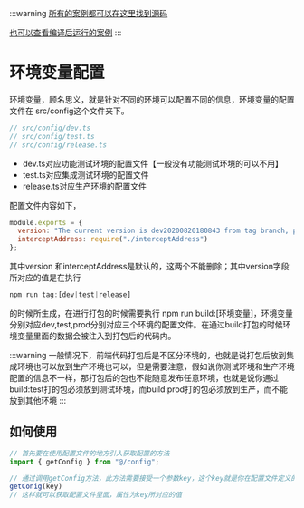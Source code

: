 :::warning
[所有的案例都可以在这里找到源码](https://github.com/justbefree-org/vue2-ts)

[也可以查看编译后运行的案例](https://template-v2.dullar.xyz)
:::
# 环境变量配置

环境变量，顾名思义，就是针对不同的环境可以配置不同的信息，环境变量的配置文件在 src/config这个文件夹下。

```js
// src/config/dev.ts 
// src/config/test.ts
// src/config/release.ts
```

  - dev.ts对应功能测试环境的配置文件【一般没有功能测试环境的可以不用】
  - test.ts对应集成测试环境的配置文件
  - release.ts对应生产环境的配置文件

配置文件内容如下，
```js
module.exports = {
  version: "The current version is dev20200820180843 from tag branch, published by Just be free",
  interceptAddress: require("./interceptAddress")
};

```
其中version 和interceptAddress是默认的，这两个不能删除；其中version字段所对应的值是在执行
```js
npm run tag:[dev|test|release]
```
的时候所生成，在进行打包的时候需要执行 npm run build:[环境变量]，环境变量分别对应dev,test,prod分别对应三个环境的配置文件。在通过build打包的时候环境变量里面的数据会被注入到打包后的代码内。

:::warning
一般情况下，前端代码打包后是不区分环境的，也就是说打包后放到集成环境也可以放到生产环境也可以，但是需要注意，假如说你测试环境和生产环境配置的信息不一样，那打包后的包也不能随意发布任意环境，也就是说你通过build:test打的包必须放到测试环境，而build:prod打的包必须放到生产，而不能放到其他环境
:::

## 如何使用

```js
// 首先要在使用配置文件的地方引入获取配置的方法
import { getConfig } from "@/config";

// 通过调用getConfig方法，此方法需要接受一个参数key，这个key就是你在配置文件定义的配置信息
getConig(key)
// 这样就可以获取配置文件里面，属性为key所对应的值
```